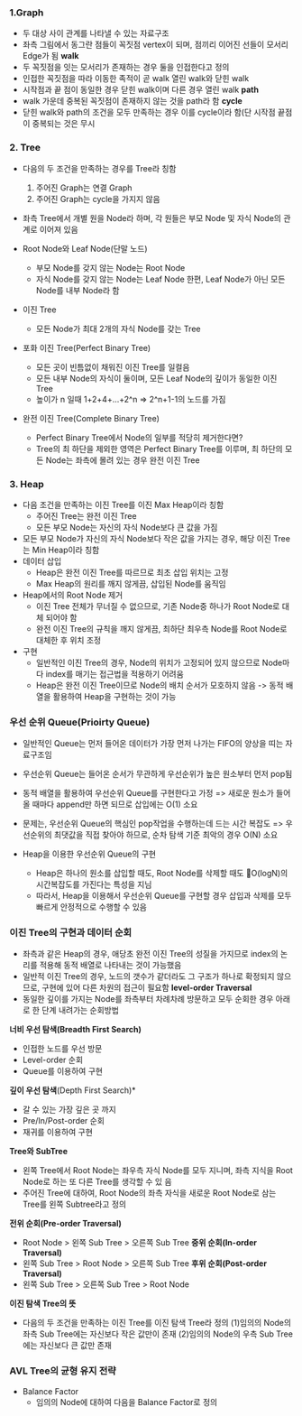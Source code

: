 ### 1.Graph 
- 두 대상 사이 관계를 나타낼 수 있는 자료구조
- 좌측 그림에서 동그란 점들이 꼭짓점 vertex이 되며, 점끼리 이어진 선들이 모서리 Edge가 됨
**walk**
- 두 꼭짓점을 잇는 모서리가 존재하는 경우 둘을 인접한다고 정의
- 인접한 꼭짓점을 따라 이동한 족적이 곧 walk
열린 walk와 닫힌 walk
- 시작점과 끝 점이 동일한 경우 닫힌 walk이며 다른 경우 열린 walk
**path**
- walk 가운데 중복된 꼭짓점이 존재하지 않는 것을 path라 함
**cycle**
- 닫힌 walk와 path의 조건을 모두 만족하는 경우 이를 cycle이라 함(단 시작점 끝점이 중복되는 것은 무시
### 2. Tree
- 다음의 두 조건을 만족하는 경우를 Tree라 칭함
	1. 주어진 Graph는 연결 Graph
	2. 주어진 Graph는 cycle을 가지지 않음
- 좌측 Tree에서 개별 원을 Node라 하며, 각 원들은 부모 Node 및 자식 Node의 관계로 이어져 있음

- Root Node와 Leaf Node(단말 노드)
	- 부모 Node를 갖지 않는 Node는 Root Node
	- 자식 Node를 갖지 않는 Node는 Leaf Node 한편, Leaf Node가 아닌 모든 Node를 내부 Node라 함
- 이진 Tree
	- 모든 Node가 최대 2개의 자식 Node를 갖는 Tree
- 포화 이진 Tree(Perfect Binary Tree)
	- 모든 곳이 빈틈없이 채워진 이진 Tree를 일컬음
	- 모든 내부 Node의 자식이 둘이며, 모든 Leaf Node의 깊이가 동일한 이진 Tree
	- 높이가 n 일때 1+2+4+...+2^n => 2^n+1-1의 노드를 가짐
- 완전 이진 Tree(Complete Binary Tree)
	- Perfect Binary Tree에서 Node의 일부를 적당히 제거한다면?
	- Tree의 최 하단을 제외한 영역은 Perfect Binary Tree를 이루며, 최 하단의 모든 Node는 좌측에 몰려 있는 경우 완전 이진 Tree
### 3. Heap
- 다음 조건을 만족하는 이진 Tree를 이진 Max Heap이라 칭함
	- 주어진 Tree는 완전 이진 Tree
	- 모든 부모 Node는 자신의 자식 Node보다 큰 값을 가짐
- 모든 부모 Node가 자신의 자식 Node보다 작은 값을 가지는 경우, 해당 이진 Tree는 Min Heap이라 칭함
- 데이터 삽입
	- Heap은 완전 이진 Tree를 따르므로 최초 삽입 위치는 고정
	- Max Heap의 원리를 깨지 않게끔, 삽입된 Node를 움직임
- Heap에서의 Root Node 제거
	- 이진 Tree 전체가 무너질 수 없으므로, 기존 Node중 하나가 Root Node로 대체 되어야 함
	- 완전 이진 Tree의 규칙을 깨지 않게끔, 최하단 최우측 Node를 Root Node로 대체한 후 위치 조정 
- 구현
	- 일반적인 이진 Tree의 경우, Node의 위치가 고정되어 있지 않으므로 Node마다 index를 매기는 접근법을 적용하기 어려움
	- Heap은 완전 이진 Tree이므로 Node의 배치 순서가 모호하지 않음 -> 동적 배열을 활용하여 Heap을 구현하는 것이 가능
### 우선 순위 Queue(**Prioirty Queue**)
- 일반적인 Queue는 먼저 들어온 데이터가 가장 먼저 나가는 FIFO의 양상을 띠는 자료구조임
- 우선순위 Queue는 들어온 순서가 무관하게 우선순위가 높은 원소부터 먼저 pop됨

- 동적 배열을 활용하여 우선순위 Queue를 구현한다고 가정
	=> 새로운 원소가 들어올 때마다 append만 하면 되므로 삽입에는 O(1) 소요
- 문제는, 우선순위 Queue의 핵심인 pop작업을 수행하는데 드는 시간 복잡도
	=> 우선순위의 최댓값을 직접 찾아야 하므로, 순차 탐색 기준 최악의 경우 O(N) 소요
- Heap을 이용한 우선순위 Queue의 구현
	- Heap은 하나의 원소를 삽입할 때도, Root Node를 삭제할 때도 O(logN)의 시간복잡도를 가진다는 특성을 지님
	- 따라서, Heap을 이용해서 우선순위 Queue를 구현할 경우 삽입과 삭제를 모두 빠르게 안정적으로 수행할  수 있음


### 이진 Tree의 구현과 데이터 순회
- 좌측과 같은 Heap의 경우, 애당초 완전 이진 Tree의 성질을 가지므로 index의 논리를 적용해 동적 배열로 나타내는 것이 가능했음
- 일반적 이진 Tree의 경우, 노드의 갯수가 같더라도 그 구조가 하나로 확정되지 않으므로, 구현에 있어 다른 차원의 접근이 필요함
**level-order Traversal**
- 동일한 깊이를 가지는 Node를 좌측부터 차례차례 방문하고 모두 순회한 경우 아래로 한 단계 내려가는 순회방법

**너비 우선 탐색(Breadth First Search)**
- 인접한 노드를 우선 방문
- Level-order 순회
- Queue를 이용하여 구현

**깊이 우선 탐색**(Depth First Search)*
- 갈 수 있는 가장 깊은 곳 까지
- Pre/In/Post-order 순회
- 재귀를 이용하여 구현 

**Tree와 SubTree**
- 왼쪽 Tree에서 Root Node는 좌우측 자식 Node를 모두 지니며, 좌측 지식을 Root Node로 하는 또 다른 Tree를 생각할 수 있 음
- 주어진 Tree에 대하여, Root Node의 좌측 자식을 새로운 Root Node로 삼는 Tree를 왼쪽 Subtree라고 정의

**전위 순회(Pre-order Traversal)**
- Root Node > 왼쪽 Sub Tree > 오른쪽 Sub Tree
**중위 순회(In-order Traversal)** 
- 왼쪽 Sub Tree > Root Node > 오른쪽 Sub Tree
**후위 순회(Post-order Traversal)**
- 왼쪽 Sub Tree > 오른쪽 Sub Tree > Root Node

**이진 탐색 Tree의 뜻**
- 다음의  두 조건을 만족하는 이진 Tree를 이진 탐색 Tree라 정의
	(1)임의의 Node의 좌측 Sub Tree에는 자신보다 작은 값만이 존재
	(2)임의의 Node의 우측 Sub Tree에는 자신보다 큰 값만 존재

### AVL Tree의 균형 유지 전략
- Balance Factor
	- 임의의 Node에 대하여 다음을 Balance Factor로 정의










